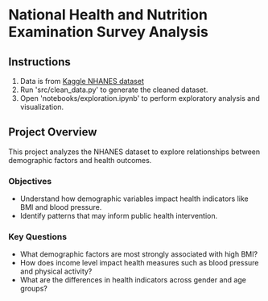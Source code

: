 # National Health and Nutrition Examination Survey Analysis

## Instructions
1. Data is from [Kaggle NHANES dataset](https://www.kaggle.com/datasets/cdc/national-health-and-nutrition-examination-survey/data)
2. Run 'src/clean_data.py' to generate the cleaned dataset.
3. Open 'notebooks/exploration.ipynb' to perform exploratory analysis and visualization.

## Project Overview
This project analyzes the NHANES dataset to explore relationships between demographic factors and health outcomes. 

### Objectives
- Understand how demographic variables impact health indicators like BMI and blood pressure.
- Identify patterns that may inform public health intervention.

### Key Questions
- What demographic factors are most strongly associated with high BMI?
- How does income level impact health measures such as blood pressure and physical activity?
- What are the differences in health indicators across gender and age groups?

